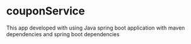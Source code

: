 # couponService
This app  developed  with using Java spring boot application with maven dependencies and spring boot dependencies
